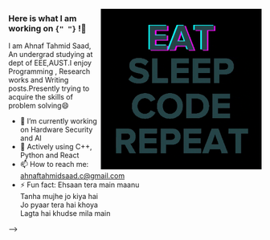 <p><img align="right" src="https://github.com/AhnafTahmid1776/AhnafTahmid1776/blob/main/giphy.gif" width="320" height="320" margin-bottom="30px" /></p>



### Here is what I am working on `{" "}` !👋

I am Ahnaf Tahmid Saad, An undergrad studying at dept of EEE,AUST.I enjoy Programming , Research works and Writing posts.Presently trying to acquire the skills of problem solving😄


- 🔭 I’m currently working on Hardware Security and AI
- 💬 Actively using C++, Python and React
- 📫 How to reach me: ahnaftahmidsaad.c@gmail.com
- ⚡ Fun fact: Ehsaan tera main maanu <br>
               Tanha mujhe jo kiya hai <br>
               Jo pyaar tera hai khoya <br>
               Lagta hai khudse mila main
               
               
-->
